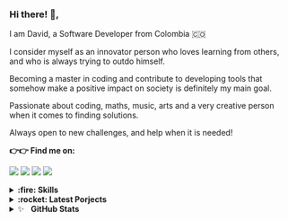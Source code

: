 ### Hi there! 👋,

I am David, a Software Developer from Colombia :colombia:

I consider myself as an innovator person who loves learning from others, and who is always trying to outdo himself.

Becoming a master in coding and contribute to developing tools that somehow make a positive impact on society is definitely my main goal.

Passionate about coding, maths, music, arts and a very creative person when it comes to finding solutions.

Always open to new challenges, and help when it is needed!



**:point_right::point_right: Find me on:**

[<img src="https://img.shields.io/badge/twitter-%231DA1F2.svg?&style=for-the-badge&logo=twitter&logoColor=white"/>](https://twitter.com/dalejohgi)
[<img src="https://img.shields.io/badge/linkedin-%230077B5.svg?&style=for-the-badge&logo=linkedin&logoColor=white"/>](https://www.linkedin.com/in/dalejohgi/)
[<img src="https://img.shields.io/badge/instagram-%23833AB4.svg?&style=for-the-badge&logo=instagram&logoColor=white"/>](https://www.instagram.com/dalejohgi/)
[<img src="https://img.shields.io/badge/gmail-F04400.svg?&style=for-the-badge&logo=gmail&logoColor=white"/>](mailto:david.d98hg@gmail.com)


<details>
	<summary><b>:fire: Skills</b></summary>
<p float="left">
  <img src="https://cdn.jsdelivr.net/gh/devicons/devicon/icons/c/c-original.svg" alt="c" width="40" height="40"/>
  <img src="https://devicon.dev/devicon.git/icons/javascript/javascript-plain.svg" alt="c" width="40" height="40"/>
  <img src="https://devicon.dev/devicon.git/icons/jquery/jquery-plain-wordmark.svg" alt="c" width="40" height="40"/>
  <img src="https://devicon.dev/devicon.git/icons/nodejs/nodejs-original.svg" alt="c" width="40" height="40"/>
  <img src="https://devicon.dev/devicon.git/icons/express/express-original-wordmark.svg" alt="c" width="40" height="40"/>
  <img src="https://devicon.dev/devicon.git/icons/python/python-original-wordmark.svg" alt="c" width="40" height="40"/>
  <img src="https://devicon.dev/devicon.git/icons/mysql/mysql-plain-wordmark.svg" alt="c" width="40" height="40"/>
  <img src="https://www.gstatic.com/devrel-devsite/prod/v2f6fb68338062e7c16672db62c4ab042dcb9bfbacf2fa51b6959426b203a4d8a/firebase/images/touchicon-180.png" alt="c"        width="40" height="40"/>
  <img src="https://devicon.dev/devicon.git/icons/html5/html5-plain-wordmark.svg" alt="c" width="40" height="40"/>
  <img src="https://devicon.dev/devicon.git/icons/css3/css3-plain-wordmark.svg" alt="c" width="40" height="40"/>
  <img src="https://devicon.dev/devicon.git/icons/linux/linux-plain.svg" alt="c" width="40" height="40"/>
  <img src="https://devicon.dev/devicon.git/icons/git/git-original.svg" alt="c" width="40" height="40"/>
  <img src="https://devicon.dev/devicon.git/icons/github/github-original.svg" alt="c" width="40" height="40"/>
</p>
</details>


<details>
	<summary><b>:rocket: Latest Porjects</b></summary>
<img src="https://camo.githubusercontent.com/69c305f0a7c060ef7c4691e7db4ba901d3794fca5a797bd92c0b66d9b8587281/68747470733a2f2f692e696d6775722e636f6d2f677932466739562e706e67" alt="c" width="60" height="60"/><a href="https://www.youtube.com/watch?v=xQ7jVN6LxBk">Jolby App</a>
</details>


<details>
	<summary>✨&nbsp;&nbsp;&nbsp;<b>GitHub Stats</b></summary>
	<br/>
	<img src="https://jf-gh-stats.vercel.app/api?username=dalejohgi&show_icons=true&count_private=true&title_color=3867D6&icon_color=3867D6" alt="GitHub Stats" align="top"/>
	<img src="https://jf-gh-stats.vercel.app/api/top-langs/?username=dalejohgi&layout=compact&hide=java&title_color=3867D6&icon_color=3867D6" alt="GitHub Top Languages" align="top"/>
</details>

